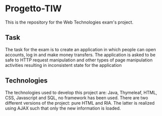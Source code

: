 # Progetto-TIW
This is the repository for the Web Technologies exam's project.

## Task
The task for the exam is to create an application in which people can open accounts, log in and make money transfers. 
The application is asked to be safe to HTTP request manipulation and other types of page manipulation activities resulting in inconsistent state for the application

## Technologies
The technologies used to develop this project are: Java, Thymeleaf, HTML, CSS, Javascript and SQL, no framework has been used. There are two different versions of the project: pure HTML and RIA. The latter is realized using AJAX such that only the new information is loaded.
